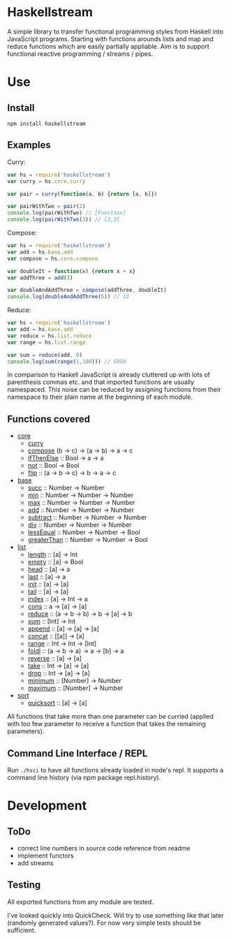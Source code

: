 Haskellstream
=============

A simple library to transfer functional programming styles from Haskell into 
JavaScript programs. Starting with functions arounds lists and map and reduce
functions which are easily partially appliable. Aim is to support functional
reactive programming / streams / pipes.

Use
===

Install
-------

    npm install haskellstream

Examples
--------

Curry:

```JavaScript
var hs = require('haskellstream')
var curry = hs.core.curry

var pair = curry(function(a, b) {return [a, b]})

var pairWithTwo = pair(2)
console.log(pairWithTwo) // [Function]
console.log(pairWithTwo(3)) // [2,3]
```

Compose:

```JavaScript
var hs = require('haskellstream')
var add = hs.base.add
var compose = hs.core.compose

var doubleIt = function(x) {return x + x}
var addThree = add(3)

var doubleAndAddThree = compose(addThree, doubleIt)
console.log(doubleAndAddThree(5)) // 13
```

Reduce:

```JavaScript
var hs = require('haskellstream')
var add = hs.base.add
var reduce = hs.list.reduce
var range = hs.list.range

var sum = reduce(add, 0)
console.log(sum(range(1,100))) // 5050
```

In comparison to Haskell JavaScript is already cluttered up with lots of
parenthesis commas etc. and that imported functions are usually namespaced. This
noise can be reduced by assigning functions from their namespace to their plain
name at the beginning of each module.


Functions covered
-----------------

* [core](lib/core.js)
  * [curry](lib/core.js#L12)
  * [compose](lib/core.js#L32) (b -> c) -> (a -> b) -> a -> c
  * [ifThenElse](lib/core.js#L40) :: Bool -> a -> a
  * [not](lib/core.js#L52) :: Bool -> Bool
  * [flip](lib/core.js#L61) :: (a -> b -> c) -> b -> a -> c
* [base](lib/base.js)
  * [succ](lib/base.js#L3) :: Number -> Number
  * [min](lib/base.js#L8) :: Number -> Number -> Number
  * [max](lib/base.js#L17) :: Number -> Number -> Number
  * [add](lib/base.js#L26) :: Number -> Number -> Number
  * [subtract](lib/base.js#L31) :: Number -> Number -> Number
  * [div](lib/base.js#L36) :: Number -> Number -> Number
  * [lessEqual](lib/base.js#L41) :: Number -> Number -> Bool
  * [greaterThan](lib/base.js#L46) :: Number -> Number -> Bool
* [list](lib/list.js)
  * [length](lib/list.js#L3) :: [a] -> Int
  * [empty](lib/list.js#L8) :: [a] -> Bool
  * [head](lib/list.js#L13) :: [a] -> a
  * [last](lib/list.js#L18) :: [a] -> a
  * [init](lib/list.js#L23) :: [a] -> [a]
  * [tail](lib/list.js#L28) :: [a] -> [a]
  * [index](lib/list.js#L33) :: [a] -> Int -> a
  * [cons](lib/list.js#L38) :: a -> [a] -> [a]
  * [reduce](lib/list.js#L44) :: (a -> b -> b) -> b -> [a] -> b
  * [sum](lib/list.js#L53) :: [Int] -> Int
  * [append](lib/list.js#L56) :: [a] -> [a] -> [a]
  * [concat](lib/list.js#L61) :: [[a]] -> [a]
  * [range](lib/list.js#L70) :: Int -> Int -> [Int]
  * [foldl](lib/list.js#L93) :: (a -> b -> a) -> a -> [b] -> a
  * [reverse](lib/list.js#L104) :: [a] -> [a]
  * [take](lib/list.js#L107) :: Int -> [a] -> [a]
  * [drop](lib/list.js#L118) :: Int -> [a] -> [a]
  * [minimum](lib/list.js#L129) :: [Number] -> Number
  * [maximum](lib/list.js#L132) :: [Number] -> Number
* [sort](lib/sort.js)
  * [quicksort](lib/sort.js#L32) :: [a] -> [a]


All functions that take more than one parameter can be curried (applied with too
few parameter to receive a function that takes the remaining parameters).

Command Line Interface / REPL
-----------------------------

Run `./hsci` to have all functions already loaded in node's repl. It supports a
command line history (via npm package repl.history).


Development
===========

ToDo
----

* correct line numbers in source code reference from readme
* implement functors
* add streams

Testing
-------

All exported functions from any module are tested.

I've looked quickly into QuickCheck. Will try to use something like that later
(randomly generated values?). For now very simple tests should be sufficient.
